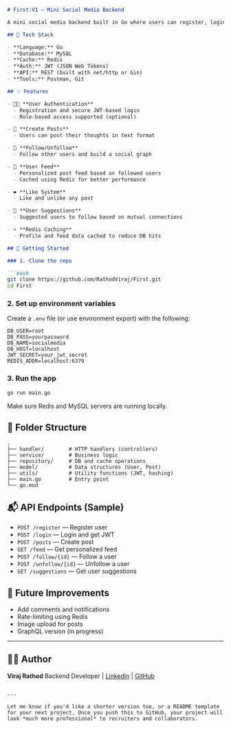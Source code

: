 ````markdown
# First:V1 – Mini Social Media Backend

A mini social media backend built in Go where users can register, login, post thoughts, follow others, and view a personalized feed. Redis is used for caching, and JWT ensures secure authentication.

## 🔧 Tech Stack

- **Language:** Go
- **Database:** MySQL
- **Cache:** Redis
- **Auth:** JWT (JSON Web Tokens)
- **API:** REST (built with net/http or Gin)
- **Tools:** Postman, Git

## ✨ Features

- 🧑‍💻 **User Authentication**
  - Registration and secure JWT-based login
  - Role-based access supported (optional)

- 📝 **Create Posts**
  - Users can post their thoughts in text format

- 👥 **Follow/Unfollow**
  - Follow other users and build a social graph

- 📰 **User Feed**
  - Personalized post feed based on followed users
  - Cached using Redis for better performance

- ❤️ **Like System**
  - Like and unlike any post

- 🧠 **User Suggestions**
  - Suggested users to follow based on mutual connections

- ⚡ **Redis Caching**
  - Profile and feed data cached to reduce DB hits

## 🚀 Getting Started

### 1. Clone the repo

```bash
git clone https://github.com/RathodViraj/First.git
cd First
````

### 2. Set up environment variables

Create a `.env` file (or use environment export) with the following:

```env
DB_USER=root
DB_PASS=yourpassword
DB_NAME=socialmedia
DB_HOST=localhost
JWT_SECRET=your_jwt_secret
REDIS_ADDR=localhost:6379
```

### 3. Run the app

```bash
go run main.go
```

Make sure Redis and MySQL servers are running locally.

## 📁 Folder Structure

```
.
├── handler/        # HTTP handlers (controllers)
├── service/        # Business logic
├── repository/     # DB and cache operations
├── model/          # Data structures (User, Post)
├── utils/          # Utility functions (JWT, hashing)
├── main.go         # Entry point
└── go.mod
```

## 📬 API Endpoints (Sample)

* `POST /register` — Register user
* `POST /login` — Login and get JWT
* `POST /posts` — Create post
* `GET /feed` — Get personalized feed
* `POST /follow/{id}` — Follow a user
* `POST /unfollow/{id}` — Unfollow a user
* `GET /suggestions` — Get user suggestions

## 📌 Future Improvements

* Add comments and notifications
* Rate-limiting using Redis
* Image upload for posts
* GraphQL version (in progress)

---

## 👨‍💻 Author

**Viraj Rathod**
Backend Developer | [LinkedIn](https://linkedin.com/in/virajrathod) | [GitHub](https://github.com/RathodViraj)

```

---

Let me know if you'd like a shorter version too, or a README template for your next project. Once you push this to GitHub, your project will look *much more professional* to recruiters and collaborators.
```
